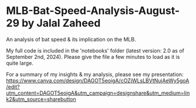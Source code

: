 # MLB-Bat-Speed-Analysis-August-29 by Jalal Zaheed

An analysis of bat speed &amp; its implication on the MLB.

My full code is included in the 'notebooks' folder (latest version: 2.0 as of September 2nd, 2024). Please give the file a few minutes to load as it is quite large. 

For a summary of my insights & my analysis, please see my presentation: https://www.canva.com/design/DAGOT5eoigA/cOZjWLsLBVtNujAeWy5goA/edit?utm_content=DAGOT5eoigA&utm_campaign=designshare&utm_medium=link2&utm_source=sharebutton


